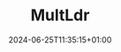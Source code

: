 ---
weight: 999
title: "MultLdr"
description: "MultLdr Documentation"
icon: "Coronavirus"
date: "2024-06-25T11:35:15+01:00"
lastmod: "2024-06-25T11:35:15+01:00"
draft: false
toc: true
---